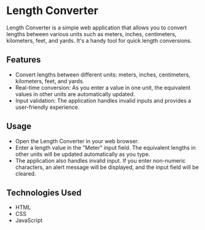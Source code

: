 # Length Converter

Length Converter is a simple web application that allows you to convert lengths between various units such as meters, inches, centimeters, kilometers, feet, and yards. It's a handy tool for quick length conversions.

## Features

- Convert lengths between different units: meters, inches, centimeters, kilometers, feet, and yards.
- Real-time conversion: As you enter a value in one unit, the equivalent values in other units are automatically updated.
- Input validation: The application handles invalid inputs and provides a user-friendly experience.

## Usage

- Open the Length Converter in your web browser.
- Enter a length value in the "Meter" input field. The equivalent lengths in other units will be updated automatically as you type.
- The application also handles invalid input. If you enter non-numeric characters, an alert message will be displayed, and the input field will be cleared.

## Technologies Used

- HTML
- CSS
- JavaScript